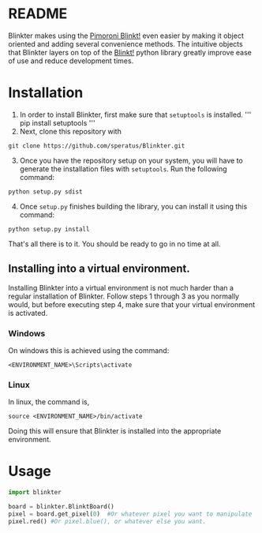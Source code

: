 # README
Blinkter makes using the [Pimoroni Blinkt!](https://shop.pimoroni.com/products/blinkt) even  easier by making it object oriented and 
adding several convenience methods. The intuitive objects that Blinkter layers on top of the [Blinkt!](https://github.com/pimoroni/blinkt)
python library greatly improve ease of use and reduce development times.
# Installation
1. In order to install Blinkter, first make sure that `setuptools` is installed.
'''
pip install setuptools
'''
2. Next, clone this repository with
```
git clone https://github.com/speratus/Blinkter.git
```
3. Once you have the repository setup on your system, you will have to generate the installation files with `setuptools`.
Run the following command:
```
python setup.py sdist
```
4. Once `setup.py` finishes building the library, you can install it using this command:
```
python setup.py install
```
That's all there is to it. You should be ready to go in no time at all.

## Installing into a virtual environment.
Installing Blinkter into a virtual environment is not much harder than a regular installation of Blinkter.
Follow steps 1 through 3 as you normally would, but before executing step 4, make sure that your virtual environment is activated.
### Windows
On windows this is achieved using the command:
```
<ENVIRONMENT_NAME>\Scripts\activate
```
### Linux
In linux, the command is,
```
source <ENVIRONMENT_NAME>/bin/activate
```

Doing this will ensure that Blinkter is installed into the appropriate environment.

# Usage
```python
import blinkter

board = blinkter.BlinktBoard()
pixel = board.get_pixel(0)  #Or whatever pixel you want to manipulate
pixel.red() #Or pixel.blue(), or whatever else you want.
```
